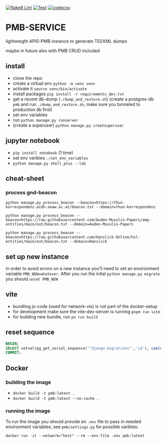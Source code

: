 [![flake8 Lint](https://github.com/arthur-schnitzler/pmb-service/actions/workflows/lint.yml/badge.svg)](https://github.com/arthur-schnitzler/pmb-service/actions/workflows/lint.yml)
[![Test](https://github.com/arthur-schnitzler/pmb-service/actions/workflows/test.yml/badge.svg)](https://github.com/arthur-schnitzler/pmb-service/actions/workflows/test.yml)
[![codecov](https://codecov.io/gh/arthur-schnitzler/pmb-service/graph/badge.svg?token=P98WIT0K84)](https://codecov.io/gh/arthur-schnitzler/pmb-service)

# PMB-SERVICE

lightweight APIS-PMB instance to generate TEI/XML dumps

maybe in future also with PMB CRUD included

## install

* clone the repo
* create a virtual env `python -m venv venv`
* activate it `source venv/bin/activate`
* install packages `pip install -r requirements_dev.txt`
* get a recent db-dump (`./dump_and_restore.sh`) (create a postgres-db `pmb` and run `./dump_and_restore.sh`, make sure you tunneled to production db first)
* set env variables
* run `python manage.py runserver`
* (create a superuser) `python manage.py creatsuperuser`



## jupyter notebook
* `pip install notebook` (1 time)
* set env varibles `./set_env_variables`
* `python manage.py shell_plus --lab`


## cheat-sheet

### process gnd-beacon

`python manage.py process_beacon --beacon=https://thun-korrespondenz.acdh.oeaw.ac.at/beacon.txt --domain=thun-korrespondenz`

`python manage.py process_beacon --beacon=https://raw.githubusercontent.com/Auden-Musulin-Papers/amp-entities/main/out/beacon.txt --domain=Auden-Musulin-Papers`

`python manage.py process_beacon --beacon=https://raw.githubusercontent.com/Hanslick-Online/hsl-entities/main/out/beacon.txt --domain=Hanslick`


## set up new instance

in order to avoid errors on a new instance you'll need to set an environment variable `PMB_NEW=whatever`. After you run the inital `python manage.py migrate` you should `unset PMB_NEW`


## vite

* bundling js-code (used for network-vis) is not part of the docker-setup
* for development make sure the vite-dev-server is running `pnpm run vite`
* for building new bundle, run `pn run build`


## reset sequence 
```SQL
BEGIN; 
SELECT setval(pg_get_serial_sequence('"django_migrations"','id'), coalesce(max("id"), 1), max("id") IS NOT null) FROM "django_migrations";
COMMIT;
```


## Docker

### building the image

* `docker build -t pmb:latest .`
* `docker build -t pmb:latest --no-cache .`

### running the image

To run the image you should provide an `.env` file to pass in needed environment variables; see `pmb/settings.py` for possible varibles:

`docker run -it --network="host" --rm --env-file .env pmb:latest`